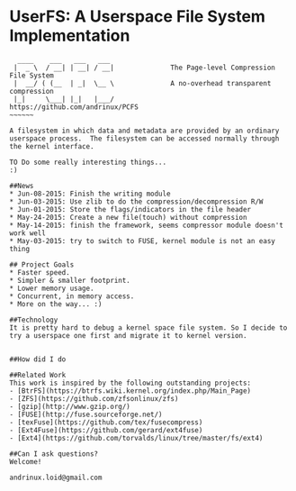 # UserFS: A Userspace File System Implementation 

~~~~~~~              
  ____    ___   ___   ___               
 |  _ \  / __| | __| / __|              The Page-level Compression File System
 |  __/ ( (__  | _|  \__ \              A no-overhead transparent compression   
 |_|     \___| |_|   |___/              https://github.com/andrinux/PCFS   
~~~~~~                

A filesystem in which data and metadata are provided by an ordinary
userspace process.  The filesystem can be accessed normally through
the kernel interface.

TO Do some really interesting things...
:)

##News
* Jun-08-2015: Finish the writing module
* Jun-03-2015: Use zlib to do the compression/decompression R/W
* Jun-01-2015: Store the flags/indicators in the file header
* May-24-2015: Create a new file(touch) without compression
* May-14-2015: finish the framework, seems compressor module doesn't work well
* May-03-2015: try to switch to FUSE, kernel module is not an easy thing

## Project Goals
* Faster speed.
* Simpler & smaller footprint.
* Lower memory usage.
* Concurrent, in memory access.
* More on the way... :)

##Technology
It is pretty hard to debug a kernel space file system. So I decide to try a userspace one first and migrate it to kernel version.


##How did I do

##Related Work
This work is inspired by the following outstanding projects:
- [BtrFS](https://btrfs.wiki.kernel.org/index.php/Main_Page)
- [ZFS](https://github.com/zfsonlinux/zfs)
- [gzip](http://www.gzip.org/)
- [FUSE](http://fuse.sourceforge.net/)
- [texFuse](https://github.com/tex/fusecompress)
- [Ext4Fuse](https://github.com/gerard/ext4fuse)
- [Ext4](https://github.com/torvalds/linux/tree/master/fs/ext4)

##Can I ask questions?
Welcome! 

andrinux.loid@gmail.com
